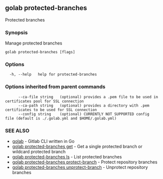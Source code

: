 ## golab protected-branches

Protected branches

### Synopsis


Manage protected branches

```
golab protected-branches [flags]
```

### Options

```
  -h, --help   help for protected-branches
```

### Options inherited from parent commands

```
      --ca-file string   (optional) provides a .pem file to be used in certificates pool for SSL connection
      --ca-path string   (optional) provides a directory with .pem certificates to be used for SSL connection
      --config string    (optional) CURRENTLY NOT SUPPORTED config file (default is ./.golab.yml and $HOME/.golab.yml)
```

### SEE ALSO
* [golab](golab.md)	 - Gitlab CLI written in Go
* [golab protected-branches get](golab_protected-branches_get.md)	 - Get a single protected branch or wildcard protected branch
* [golab protected-branches ls](golab_protected-branches_ls.md)	 - List protected branches
* [golab protected-branches protect-branch](golab_protected-branches_protect-branch.md)	 - Protect repository branches
* [golab protected-branches unprotect-branch](golab_protected-branches_unprotect-branch.md)	 - Unprotect repository branches


